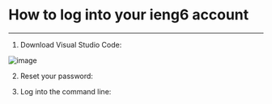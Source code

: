 # **How to log into your ieng6 account**
---

1. Download Visual Studio Code:

![image](https://user-images.githubusercontent.com/122496390/211968312-75fb0d43-1086-435b-a5bb-027bc7e689c2.png)


2. Reset your password:


3. Log into the command line:
